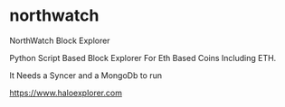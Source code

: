 # northwatch
NorthWatch Block Explorer

Python Script Based Block Explorer For Eth Based Coins Including ETH.

It Needs a Syncer and a MongoDb to run

https://www.haloexplorer.com



